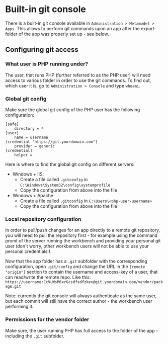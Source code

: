 # Built-in git console

There is a built-in git console available in `Administration > Metamodel > Apps`. This allows to perform git commands upon an app after the export-folder of the app was properly set up - see below.

## Configuring git access

### What user is PHP running under?

The user, that runs PHP (further referred to as the PHP user) will need access to various folder in order to use the git commands. To find out, which user it is, go to `Administration > Console` and type `whoami`.

### Global git config 

Make sure the global git config of the PHP user has the following configuration:

```
[safe]
	directory = *
[user]
	name = username
[credential "https://git.yourdomain.com"]
	provider = generic
[credential]
    helper = 

```

Here is where to find the global git config on different servers:

- Windows + IIS: 
	- Create a file called `.gitconfig` in `C:\Windows\System32\config\systemprofile`
	- Copy the configuration from above into the file
- Windows + Apache
	- Create a file called `.gitconfig` in `C:\Users\<php-user-username>`
	- Copy the configuration from above into the file

### Local repository configuration

In order to pull/push changes for an app directly to a remote git repository, you will need to pull the repository first - for example using the command promt of the server running the workbench and providing your personal git user (don't worry, other workbench users will not be able to use your personal credentials!).

Now that the app folder has a `.git` subfolder with the corresponding configuration, open `.git/config` and change the URL in the `[remote "origin"]` section to contain the username and access-key of a user, that can read/write the remote repo. Like this: `https://username:CcVuWsM6xrGcsdfsdfzkex@git.yourdomain.com/vendor/package.git`

Note: currently the git console will always authenticate as the same user, but each commit will still have the correct author - the workbench user performing it. 

### Permissions for the vendor folder

Make sure, the user running PHP has full access to the folder of the app - including the `.git` subfolder.